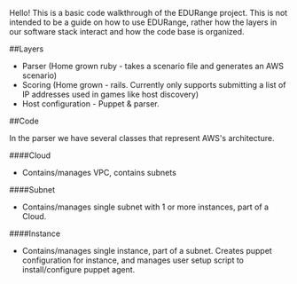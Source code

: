 Hello! This is a basic code walkthrough of the EDURange project. This is not intended to be a guide on how to use EDURange, rather how the layers in our software stack interact and how the code base is organized.

##Layers
* Parser (Home grown ruby - takes a scenario file and generates an AWS scenario)
* Scoring (Home grown - rails. Currently only supports submitting a list of IP addresses used in games like host discovery)
* Host configuration - Puppet & parser. 

##Code

In the parser we have several classes that represent AWS's architecture.

####Cloud
* Contains/manages VPC, contains subnets

####Subnet
* Contains/manages single subnet with 1 or more instances, part of a Cloud. 

####Instance
* Contains/manages single instance, part of a subnet. Creates puppet configuration for instance, and manages user setup script to install/configure puppet agent.